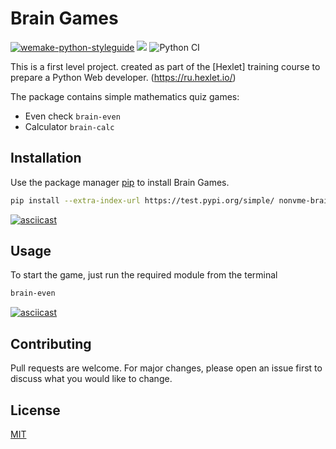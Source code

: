 # Brain Games

[![wemake-python-styleguide](https://img.shields.io/badge/style-wemake-000000.svg)](https://github.com/wemake-services/wemake-python-styleguide)
<a href="https://codeclimate.com/github/NONVME/python-project-lvl1/maintainability"><img src="https://api.codeclimate.com/v1/badges/35d83c18e06a3041c4f2/maintainability" /></a>
![Python CI](https://github.com/NONVME/python-project-lvl1/workflows/Python%20CI/badge.svg?branch=master)

This is a first level project. created as part of the [Hexlet] training course to prepare a Python Web developer.
(https://ru.hexlet.io/)

The package contains simple mathematics quiz games:

- Even check `brain-even`
- Calculator `brain-calc`

## Installation

Use the package manager [pip](https://pip.pypa.io/en/stable/) to install Brain Games.

```bash
pip install --extra-index-url https://test.pypi.org/simple/ nonvme-brain-games
```

[![asciicast](https://asciinema.org/a/m4tUS2iAKbJ7eafW717kp8vAF.svg)](https://asciinema.org/a/m4tUS2iAKbJ7eafW717kp8vAF)

## Usage

To start the game, just run the required module from the terminal

```bash
brain-even
```

[![asciicast](https://asciinema.org/a/Enf1UGUjUpcaCvwgKED6q0XQ9.svg)](https://asciinema.org/a/Enf1UGUjUpcaCvwgKED6q0XQ9?speed=3)

## Contributing

Pull requests are welcome. For major changes, please open an issue first to discuss what you would like to change.

## License

[MIT](https://choosealicense.com/licenses/mit/)
